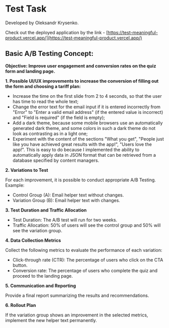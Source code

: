 # Test Task

Developed by Oleksandr Krysenko.

Check out the deployed application by the link - [https://test-meaningful-product.vercel.app/](https://test-meaningful-product.vercel.app/)

## Basic A/B Testing Concept:
**Objective: Improve user engagement and conversion rates on the quiz form and landing page.**


**1. Possible UI/UX improvements to increase the conversion of filling out the form and choosing a tariff plan:**
- Increase the time on the first slide from 2 to 4 seconds, so that the user has time to read the whole text;
- Change the error text for the email input if it is entered incorrectly from "Error" to "Enter a valid email address" (if the entered value is incorrect) and "Field is required" (if the field is empty);
- Add a dark theme, because some mobile browsers use an automatically generated dark theme, and some colors in such a dark theme do not look as contrasting as in a light one;
- Experiment with the content of the sections "What you get", "People just like you have achieved great results with the app!", "Users love the app!".
This is easy to do because I implemented the ability to automatically apply data in JSON format that can be retrieved from a database specified by content managers.


**2. Variations to Test**

For each improvement, it is possible to conduct appropriate A/B Testing.
Example:
- Control Group (A): Email helper text without changes.
- Variation Group (B): Email helper text with changes.


**3. Test Duration and Traffic Allocation**

- Test Duration: The A/B test will run for two weeks.
- Traffic Allocation: 50% of users will see the control group and 50% will see the variation group.


**4. Data Collection Metrics**

Сollect the following metrics to evaluate the performance of each variation:
- Click-through rate (CTR): The percentage of users who click on the CTA button.
- Conversion rate: The percentage of users who complete the quiz and proceed to the landing page.


**5. Communication and Reporting**

Provide a final report summarizing the results and recommendations.


**6. Rollout Plan**

If the variation group shows an improvement in the selected metrics, implement the new helper text permanently.
